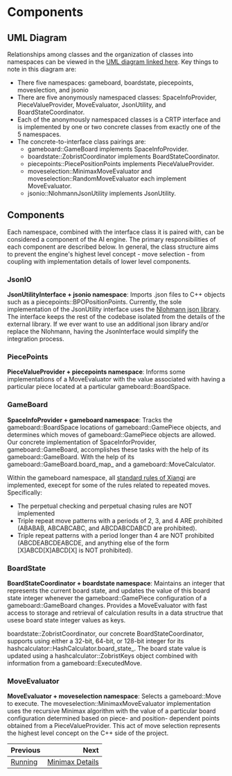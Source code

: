 # Components


## UML Diagram


Relationships among classes and the organization of classes into namespaces can be viewed in the [UML diagram linked here](../../plantuml/xiangqigame_core.svg). Key things to note in this diagram are:
- There five namespaces: gameboard, boardstate, piecepoints, moveslection, and jsonio
- There are five anonymously namespaced classes: SpaceInfoProvider, PieceValueProvider, MoveEvaluator, JsonUtility, and BoardStateCoordinator.
- Each of the anonymously namespaced classes is a CRTP interface and is implemented by one or two concrete classes from exactly one of the 5 namespaces.
- The concrete-to-interface class pairings are:
    - gameboard::GameBoard implements SpaceInfoProvider.
    - boardstate::ZobristCoordinator implements BoardStateCoordinator.
    - piecepoints::PiecePositionPoints implements PieceValueProvider.
    - moveselection::MinimaxMoveEvaluator and moveselection::RandomMoveEvaluator each implement MoveEvaluator.
    - jsonio::NlohmannJsonUtility implements JsonUtility.


## Components

Each namespace, combined with the interface class it is paired with, can be considered a component of the AI engine. The primary responsibilities of each component are described below. In general, the class structure aims to prevent the engine's highest level concept - move selection - from coupling with implementation details of lower level components.

### JsonIO

**JsonUtilityInterface + jsonio namespace**: Imports .json files to C++ objects such as a piecepoints::BPOPositionPoints. Currently, the sole implementation of the JsonUtility interface uses the [Nlohmann json library](https://github.com/nlohmann/json). The interface keeps the rest of the codebase isolated from the details of the external library. If we ever want to use an additional json library and/or replace the Nlohmann, having the JsonInterface would simplify the integration process.


### PiecePoints

**PieceValueProvider + piecepoints namespace**: Informs some implementations of a MoveEvaluator with the value associated with having a particular piece located at a particular gameboard::BoardSpace.

### GameBoard

**SpaceInfoProvider + gameboard namespace**: Tracks the gameboard::BoardSpace locations of gameboard::GamePiece objects, and determines which moves of gameboard::GamePiece objects are allowed. Our concrete implementation of SpaceInforProvider, gameboard::GameBoard, accomplishes these tasks with the help of its gameboard::GameBoard. With the help of its gameboard::GameBoard.board_map_ and a gameboard::MoveCalculator.

Within the gameboard namespace, all [standard rules of Xiangi](https://en.wikipedia.org/wiki/Xiangqi#Rules) are implemented, execept for some of the rules related to repeated moves. Specifically:
- The perpetual checking and perpetual chasing rules are NOT implemented
- Triple repeat move patterns with a periods of 2, 3, and 4 ARE prohibited (ABABAB, ABCABCABC, and ABCDABCDABCD are prohibited).
- Triple repeat patterns with a period longer than 4 are NOT prohibited (ABCDEABCDEABCDE, and anything else of the form [X]ABCD[X]ABCD[X] is NOT prohibited).


### BoardState 
**BoardStateCoordinator + boardstate namespace**: Maintains an integer that represents the current board state, and updates the value of this board state integer whenever the gameboard::GamePiece configuration of a gameboard::GameBoard changes. Provides a MoveEvaluator with fast access to storage and retrieval of calculation results in a data structrue that usese board state integer values as keys.

boardstate::ZobristCoordinator, our concrete BoardStateCoordinator, supports using either a 32-bit, 64-bit, or 128-bit integer for its hashcalculator::HashCalculator.board_state_. The board state value is updated using a hashcalculator::ZobristKeys object combined with information from a gameboard::ExecutedMove. 


### MoveEvaluator 
**MoveEvaluator + moveselection namespace**: Selects a gameboard::Move to execute. The moveselection::MinimaxMoveEvaluator implementation uses the recursive Minimax algorithm with the value of a particular board configuration determined based on piece- and position- dependent points obtained from a PieceValueProvider. This act of move selection represents the highest level concept on the C++ side of the project.


<div class="section_buttons">

| Previous          |                              Next |
|:------------------|----------------------------------:|
| [Running](04_notation.md) | [Minimax Details](06_minimax_details.md) |

</div>




